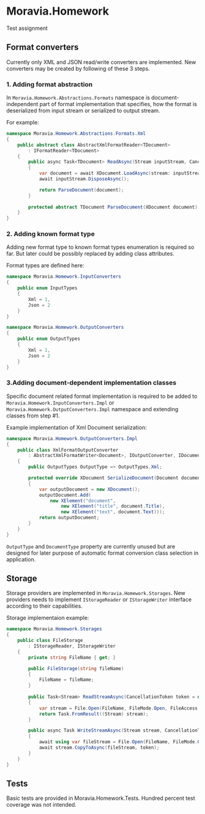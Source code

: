 # Moravia.Homework

Test assignment

## Format converters

Currently only XML and JSON read/write converters are implemented. 
New converters may be created by following of these 3 steps.

### 1. Adding format abstraction

In `Moravia.Homework.Abstractions.Formats` namespace is document-independent
part of format implementation that specifies, how the format is 
deserialized from input stream or serialized to output stream.

For example:
``` c# 
namespace Moravia.Homework.Abstractions.Formats.Xml
{
    public abstract class AbstractXmlFormatReader<TDocument>
        : IFormatReader<TDocument>
    {
        public async Task<TDocument> ReadAsync(Stream inputStream, CancellationToken token = default)
        {
            var document = await XDocument.LoadAsync(stream: inputStream, LoadOptions.None, token);
            await inputStream.DisposeAsync();

            return ParseDocument(document);
        }
        
        protected abstract TDocument ParseDocument(XDocument document);
    }
}
```

### 2. Adding known format type

Adding new format type to known format types enumeration is required so far.
But later could be possibly replaced by adding class attributes. 

Format types are defined here:
``` c#
namespace Moravia.Homework.InputConverters
{
    public enum InputTypes
    {
        Xml = 1,
        Json = 2
    }
}

namespace Moravia.Homework.OutputConverters
{
    public enum OutputTypes
    {
        Xml = 1,
        Json = 2
    }
}
```

### 3.Adding document-dependent implementation classes

Specific document related format implementation is required to be added to 
`Moravia.Homework.InputConverters.Impl` or `Moravia.Homework.OutputConverters.Impl` namespace
and extending classes from step #1.

Example implementation of Xml Document serialization:

``` c#
namespace Moravia.Homework.OutputConverters.Impl
{
    public class XmlFormatOutputConverter
        : AbstractXmlFormatWriter<Document>, IOutputConverter, IDocumentProvider<Document>
    {
        public OutputTypes OutputType => OutputTypes.Xml;

        protected override XDocument SerializeDocument(Document document)
        {
            var outputDocument = new XDocument();
            outputDocument.Add(
                new XElement("document", 
                    new XElement("title", document.Title),
                    new XElement("text", document.Text)));
            return outputDocument;
        }
    }
}
```

`OutputType` and `DocumentType` property are currently unused but are designed
for later purpose of automatic format conversion class selection in application.   

## Storage

Storage providers are implemented in `Moravia.Homework.Storages`. New providers needs to 
implement `IStorageReader` or `IStorageWriter` interface according to their capabilities.

Storage implementaion example:
``` c#
namespace Moravia.Homework.Storages
{
    public class FileStorage
        : IStorageReader, IStorageWriter
    {
        private string FileName { get; }

        public FileStorage(string fileName)
        {
            FileName = fileName;
        }
        
        public Task<Stream> ReadStreamAsync(CancellationToken token = default)
        {
            var stream = File.Open(FileName, FileMode.Open, FileAccess.Read);
            return Task.FromResult((Stream) stream);
        }

        public async Task WriteStreamAsync(Stream stream, CancellationToken token = default)
        {
            await using var fileStream = File.Open(FileName, FileMode.OpenOrCreate, FileAccess.Write);
            await stream.CopyToAsync(fileStream, token);
        }
    }
}
```

## Tests

Basic tests are provided in Moravia.Homework.Tests. Hundred percent test coverage was not intended.